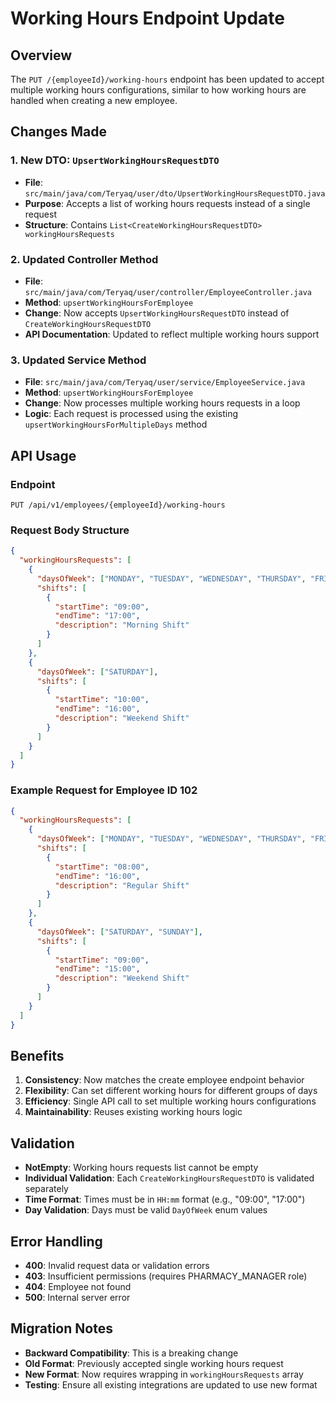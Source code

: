 # Working Hours Endpoint Update

## Overview
The `PUT /{employeeId}/working-hours` endpoint has been updated to accept multiple working hours configurations, similar to how working hours are handled when creating a new employee.

## Changes Made

### 1. New DTO: `UpsertWorkingHoursRequestDTO`
- **File**: `src/main/java/com/Teryaq/user/dto/UpsertWorkingHoursRequestDTO.java`
- **Purpose**: Accepts a list of working hours requests instead of a single request
- **Structure**: Contains `List<CreateWorkingHoursRequestDTO> workingHoursRequests`

### 2. Updated Controller Method
- **File**: `src/main/java/com/Teryaq/user/controller/EmployeeController.java`
- **Method**: `upsertWorkingHoursForEmployee`
- **Change**: Now accepts `UpsertWorkingHoursRequestDTO` instead of `CreateWorkingHoursRequestDTO`
- **API Documentation**: Updated to reflect multiple working hours support

### 3. Updated Service Method
- **File**: `src/main/java/com/Teryaq/user/service/EmployeeService.java`
- **Method**: `upsertWorkingHoursForEmployee`
- **Change**: Now processes multiple working hours requests in a loop
- **Logic**: Each request is processed using the existing `upsertWorkingHoursForMultipleDays` method

## API Usage

### Endpoint
```
PUT /api/v1/employees/{employeeId}/working-hours
```

### Request Body Structure
```json
{
  "workingHoursRequests": [
    {
      "daysOfWeek": ["MONDAY", "TUESDAY", "WEDNESDAY", "THURSDAY", "FRIDAY"],
      "shifts": [
        {
          "startTime": "09:00",
          "endTime": "17:00",
          "description": "Morning Shift"
        }
      ]
    },
    {
      "daysOfWeek": ["SATURDAY"],
      "shifts": [
        {
          "startTime": "10:00",
          "endTime": "16:00",
          "description": "Weekend Shift"
        }
      ]
    }
  ]
}
```

### Example Request for Employee ID 102
```json
{
  "workingHoursRequests": [
    {
      "daysOfWeek": ["MONDAY", "TUESDAY", "WEDNESDAY", "THURSDAY", "FRIDAY"],
      "shifts": [
        {
          "startTime": "08:00",
          "endTime": "16:00",
          "description": "Regular Shift"
        }
      ]
    },
    {
      "daysOfWeek": ["SATURDAY", "SUNDAY"],
      "shifts": [
        {
          "startTime": "09:00",
          "endTime": "15:00",
          "description": "Weekend Shift"
        }
      ]
    }
  ]
}
```

## Benefits

1. **Consistency**: Now matches the create employee endpoint behavior
2. **Flexibility**: Can set different working hours for different groups of days
3. **Efficiency**: Single API call to set multiple working hours configurations
4. **Maintainability**: Reuses existing working hours logic

## Validation

- **NotEmpty**: Working hours requests list cannot be empty
- **Individual Validation**: Each `CreateWorkingHoursRequestDTO` is validated separately
- **Time Format**: Times must be in `HH:mm` format (e.g., "09:00", "17:00")
- **Day Validation**: Days must be valid `DayOfWeek` enum values

## Error Handling

- **400**: Invalid request data or validation errors
- **403**: Insufficient permissions (requires PHARMACY_MANAGER role)
- **404**: Employee not found
- **500**: Internal server error

## Migration Notes

- **Backward Compatibility**: This is a breaking change
- **Old Format**: Previously accepted single working hours request
- **New Format**: Now requires wrapping in `workingHoursRequests` array
- **Testing**: Ensure all existing integrations are updated to use new format

